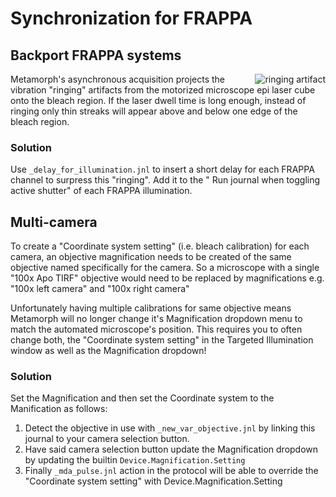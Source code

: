 Synchronization for FRAPPA
==========================

Backport FRAPPA systems
-----------------------
<img src="https://github.com/downloads/omsai/journals/ringing_bleach.PNG"
 alt="ringing artifact" title="40us dwell time, confocal image" align="right" />

Metamorph's asynchronous acquisition projects the vibration "ringing" artifacts
from the motorized microscope epi laser cube onto the bleach region.  If the
laser dwell time is long enough, instead of ringing only thin streaks will
appear above and below one edge of the bleach region.

### Solution
Use `_delay_for_illumination.jnl` to insert a short delay for each FRAPPA channel
to surpress this "ringing".  Add it to the " Run journal when toggling active shutter"
of each FRAPPA illumination.

Multi-camera
------------
To create a "Coordinate system setting" (i.e. bleach calibration) for each camera,
an objective magnification needs to be created of the same objective named
specifically for the camera.  So a microscope with a single "100x Apo TIRF"
objective would need to be replaced by magnifications e.g. "100x left camera" and
"100x right camera"

Unfortunately having multiple calibrations for same objective means Metamorph
will no longer change it's Magnification dropdown menu to match the automated
microscope's position.  This requires you to often change both, the "Coordinate 
system setting" in the Targeted Illumination window as well as the Magnification
dropdown!

### Solution
Set the Magnification and then set the Coordinate system to the Manification
as follows:

1.  Detect the objective in use with `_new_var_objective.jnl` by linking this
    journal to your camera selection button.
2.  Have said camera selection button update the Magnification dropdown
    by updating the builtin `Device.Magnification.Setting`
3.  Finally `_mda_pulse.jnl` action in the protocol will be able to override the
    "Coordinate system setting" with Device.Magnification.Setting